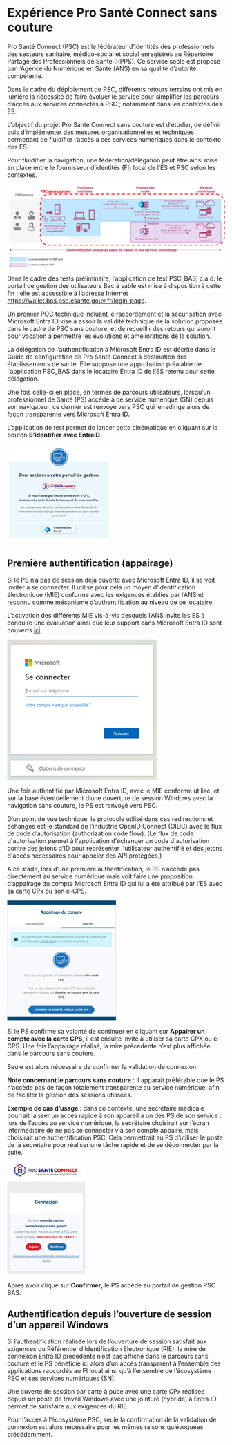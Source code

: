 # Expérience Pro Santé Connect sans couture 

Pro Santé Connect (PSC) est le fédérateur d’identités des professionnels des secteurs sanitaire, médico-social et social enregistrés au Répertoire Partagé des Professionnels de Santé (RPPS). Ce service socle est proposé par l’Agence du Numérique en Santé (ANS) en sa qualité d’autorité compétente.

Dans le cadre du déploiement de PSC, différents retours terrains ont mis en lumière la nécessité de faire évoluer le service pour simplifier les parcours d’accès aux services connectés à PSC ; notamment dans les contextes des ES.

L’objectif du projet Pro Santé Connect sans couture est d’étudier, de définir puis d’implémenter des mesures organisationnelles et techniques permettant de fluidifier l’accès à ces services numériques dans le contexte des ES.

Pour fluidifier la navigation, une fédération/délégation peut être ainsi mise en place entre le fournisseur d’identités (FI) local de l’ES et PSC selon les contextes. 

![Schéma PSC](./imgs/schema_psc.png) 
 
Dans le cadre des tests préliminaire, l’application de test PSC_BAS, c.à.d. le portail de gestion des utilisateurs Bac à sable est mise à disposition à cette fin ; elle est accessible à l’adresse Internet https://wallet.bas.psc.esante.gouv.fr/login-page.

Un premier POC technique incluant le raccordement et la sécurisation avec Microsoft Entra ID vise à assoir la validité technique de la solution proposée dans le cadre de PSC sans couture, et de recueillir des retours qui auront pour vocation à permettre les évolutions et améliorations de la solution.

La délégation de l’authentification à Microsoft Entra ID est décrite dans le Guide de configuration de Pro Santé Connect à destination des établissements de santé. Elle suppose une approbation préalable de l’application PSC_BAS dans le locataire Entra ID de l’ES retenu pour cette délégation.

Une fois celle-ci en place, en termes de parcours utilisateurs, lorsqu’un professionnel de Santé (PS) accède à ce service numérique (SN) depuis son navigateur, ce dernier est renvoyé vers PSC qui le redirige alors de façon transparente vers Microsoft Entra ID. 

L’application de test permet de lancer cette cinématique en cliquant sur le bouton **S’identifier avec EntraID**. 

![S’identifier avec EntraID](./imgs/mire.png) 
 
## Première authentification (appairage)

Si le PS n’a pas de session déjà ouverte avec Microsoft Entra ID, il se voit inviter à se connecter. Il utilise pour cela un moyen d’identification électronique (MIE) conforme avec les exigences établies par l’ANS et reconnu comme mécanisme d’authentification au niveau de ce locataire.

L’activation des différents MIE vis-à-vis desquels l’ANS invite les ES à conduire une évaluation ainsi que leur support dans Microsoft Entra ID sont couverts [ici](./IDMEANS.md).

![Login EntraID](./imgs/login.png) 
 
Une fois authentifié par Microsoft Entra ID, avec le MIE conforme utilisé, et sur la base éventuellement d’une ouverture de session Windows avec la navigation sans couture, le PS est renvoyé vers PSC. 

D’un point de vue technique, le protocole utilisé dans ces redirections et échanges est le standard de l’industrie OpenID Connect (OIDC) avec le flux de code d’autorisation (authorization code flow). (Le flux de code d'autorisation permet à l'application d'échanger un code d'autorisation contre des jetons d'ID pour représenter l'utilisateur authentifié et des jetons d'accès nécessaires pour appeler des API protégées.)

A ce stade, lors d’une première authentification, le PS n’accède pas directement au service numérique mais voit faire une proposition d’appairage du compte Microsoft Entra ID qui lui a été attribué par l’ES avec sa carte CPx ou son e-CPS.

![Appairage du compte](./imgs/binding.png) 
 
Si le PS confirme sa volonté de continuer en cliquant sur **Appairer un compte avec la carte CPS**, il est ensuite invité à utiliser sa carte CPX ou e-CPS. Une fois l’appairage réalisé, la mire précédente n’est plus affichée dans le parcours sans couture.

Seule est alors nécessaire de confirmer la validation de connexion.

**Note concernant le parcours sans couture** :  il apparait préférable que le PS n’accède pas de façon totalement transparente au service numérique, afin de faciliter la gestion des sessions utilisées.

**Exemple de cas d’usage** : dans ce contexte, une secrétaire médicale pourrait laisser un accès rapide à son appareil à un des PS de son service : lors de l’accès au service numérique, la secrétaire choisirait sur l’écran intermédiaire de ne pas se connecter via son compte appairé, mais choisirait une authentification PSC. Cela permettrait au PS d’utiliser le poste de la secrétaire pour réaliser une tâche rapide et de se déconnecter par la suite. 

![Connexion PSC](./imgs/connexion.png) 
 
Après avoir cliqué sur **Confirmer**, le PS accède au portail de gestion PSC BAS. 
 
## Authentification depuis l’ouverture de session d’un appareil Windows

Si l’authentification réalisée lors de l’ouverture de session satisfait aux exigences du Référentiel d’Identification Electronique (RIE), la mire de connexion Entra ID précédente n’est pas affiché dans le parcours sans couture et le PS bénéficie ici alors d’un accès transparent à l’ensemble des applications raccordés au FI local ainsi qu’à l’ensemble de l’écosystème PSC et ses services numériques (SN). 

Une ouverte de session par carte à puce avec une carte CPx réalisée depuis un poste de travail Windows avec une jointure (hybride) à Entra ID permet de satisfaire aux exigences du RIE.

Pour l’accès à l’écosystème PSC, seule la confirmation de la validation de connexion est alors nécessaire pour les mêmes raisons qu’évoquées précédemment.